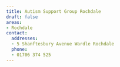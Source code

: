 ```yaml
---
title: Autism Support Group Rochdale
draft: false
areas:
- Rochdale
contact:
  addresses:
  - 5 Shanftesbury Avenue Wardle Rochdale
  phone:
  - 01706 374 525
---
```


